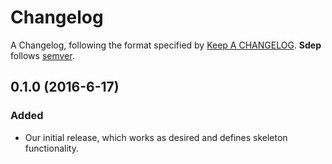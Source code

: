 # Changelog

A Changelog, following the format specified by [Keep A
CHANGELOG](http://keepachangelog.com/). **Sdep** follows
[semver](http://semver.org/).

## 0.1.0 (2016-6-17)

### Added

- Our initial release, which works as desired and defines skeleton functionality.
